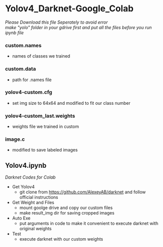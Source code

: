 # Yolov4_Darknet-Google_Colab



_Please Download this file Seperately to avoid error_   
_make "yolo" folder in your gdrive first and put all the files before you run ipynb file_

### custom.names
 + names of classes we trained
### custom.data
 + path for .names file
### yolov4-custom.cfg
 + set img size to 64x64 and modified to fit our class number
### yolov4-custom_last.weights
 + weights file we trained in custom
### image.c
 + modified to save labeled images


## Yolov4.ipynb
_Darknet Codes for Colab_

  + Get Yolov4
    + git clone from https://github.com/AlexeyAB/darknet and follow official instructions
  + Get Weight and Files
    + mount goolge drive and copy our custom files
    + make result_img dir for saving cropped images
  + Auto Exe
    + put arguments in code to make it convenient to execute darknet with original weights
  + Test
    + execute darknet with our custom weights
